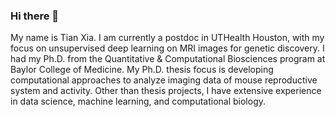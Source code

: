### Hi there 👋
My name is Tian Xia. I am currently a postdoc in UTHealth Houston, with my focus on unsupervised deep learning on MRI images for genetic discovery. I had my Ph.D. from the Quantitative & Computational Biosciences program at Baylor College of Medicine. My Ph.D. thesis focus is developing computational approaches to analyze imaging data of mouse reproductive system and activity. Other than thesis projects, I have extensive experience in data science, machine learning, and computational biology.
<!--
**no1summer/no1summer** is a ✨ _special_ ✨ repository because its `README.md` (this file) appears on your GitHub profile.

Here are some ideas to get you started:

- 🔭 I’m currently working on ...
- 🌱 I’m currently learning ...
- 👯 I’m looking to collaborate on ...
- 🤔 I’m looking for help with ...
- 💬 Ask me about ...
- 📫 How to reach me: ...
- 😄 Pronouns: ...
- ⚡ Fun fact: ...
-->
